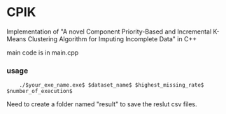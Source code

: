 # CPIK

Implementation of "A novel Component Priority-Based and Incremental K-Means Clustering Algorithm for Imputing Incomplete Data" in C++

main code is in main.cpp

### usage
```console
    ./$your_exe_name.exe$ $dataset_name$ $highest_missing_rate$ $number_of_execution$
```
    
Need to create a folder named "result" to save the reslut csv files.
    
